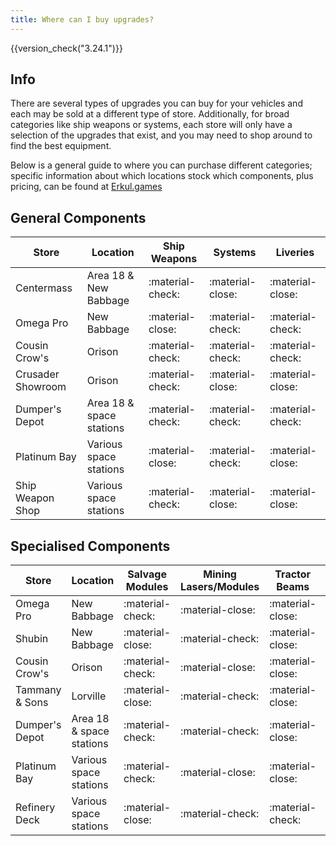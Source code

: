 ```yaml
---
title: Where can I buy upgrades?
---
```


{{version_check("3.24.1")}}

## Info

There are several types of upgrades you can buy for your vehicles and each may
be sold at a different type of store. Additionally, for broad categories like
ship weapons or systems, each store will only have a selection of the upgrades
that exist, and you may need to shop around to find the best equipment.

Below is a general guide to where you can purchase different categories;
specific information about which locations stock which components, plus pricing,
can be found at [Erkul.games](https://erkul.games)

## General Components

| Store             | Location                 | Ship Weapons     | Systems          | Liveries         |
|-------------------|--------------------------|------------------|------------------|------------------|
| Centermass        | Area 18 & New Babbage    | :material-check: | :material-close: | :material-close: |
| Omega Pro         | New Babbage              | :material-close: | :material-check: | :material-check: |
| Cousin Crow's     | Orison                   | :material-check: | :material-check: | :material-check: |
| Crusader Showroom | Orison                   | :material-check: | :material-close: | :material-close: |
| Dumper's Depot    | Area 18 & space stations | :material-check: | :material-check: | :material-check: |
| Platinum Bay      | Various space stations   | :material-close: | :material-check: | :material-close: |
| Ship Weapon Shop  | Various space stations   | :material-check: | :material-close: | :material-close: |

## Specialised Components

| Store             | Location                 | Salvage Modules  | Mining Lasers/Modules | Tractor Beams    | Refueling Modules |
|-------------------|--------------------------|------------------|-----------------------|------------------|-------------------|
| Omega Pro         | New Babbage              | :material-check: | :material-close:      | :material-close: | :material-close:  |
| Shubin            | New Babbage              | :material-close: | :material-check:      | :material-close: | :material-check:  |
| Cousin Crow's     | Orison                   | :material-check: | :material-close:      | :material-close: | :material-close:  |
| Tammany & Sons    | Lorville                 | :material-close: | :material-check:      | :material-close: | :material-close:  |
| Dumper's Depot    | Area 18 & space stations | :material-check: | :material-check:      | :material-close: | :material-close:  |
| Platinum Bay      | Various space stations   | :material-check: | :material-close:      | :material-close: | :material-check:  |
| Refinery Deck     | Various space stations   | :material-close: | :material-check:      | :material-check: | :material-check:  |
